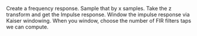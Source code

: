 Create a frequency response.
Sample that by x samples.
Take the z transform and get the Impulse response.
Window the impulse response via Kaiser windowing.
When you window, choose the number of FIR filters taps we can compute.